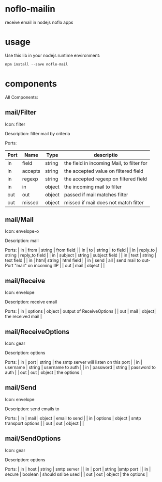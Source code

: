 # noflo-mailin

receive email in nodejs noflo apps

# usage 

Use this lib in your nodejs runtime environment: 

```js
npm install --save noflo-mail
```

# components

All Components: 

## mail/Filter

Icon: filter

Description: filter mail by criteria

Ports: 

| Port | Name   | Type   | descriptio |
| --- | ------- | ------ | ---------- |
| in  | field   | string | the field in incoming Mail, to filter for |
| in  | accepts | string | the accepted value on filtered field |
| in  | regexp  | string | the accepted regexp on filtered field | 
| in  | in      | object | the incoming mail to filter |
| out | out     | object | passed if mail matches filter |
| out | missed  | object | missed if mail does not match filter |


## mail/Mail

Icon: envelope-o

Description: mail

Ports:
| in | from | string | from field |
| in | to | string | to field |
| in | reply_to | string | reply_to field |
| in | subject | string | subject field |
| in | text | string | text field |
| in | html| string | html field |
| in | send | all | send mail to out-Port "mail" on incoming IIP |
| out | mail | object |  |

## mail/Receive

Icon: envelope

Description: receive email

Ports: 
| in | options | object | output of ReceiveOptions |
| out | mail | object| the received mail |

## mail/ReceiveOptions

Icon: gear

Description: options

Ports:
| in | port | string | the smtp server will listen on this port |
| in | username | string | username to auth |
| in | password | string | password to auth |
| out | out | object | the options |

## mail/Send

Icon: envelope

Description: send emails to

Ports:
| in | mail | object | email to send |
| in | options | object | smtp transport options  |
| out | out | object |  |

## mail/SendOptions

Icon: gear

Description: options

Ports:
| in | host | string | smtp server |
| in | port | string |smtp port |
| in | secure | boolean | should ssl be used |
| out | out | object | the options |